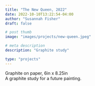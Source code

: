 ```yaml
---
title: "The New Queen, 2022"
date: 2022-10-10T13:22:54-04:00
author: "Susannah Fisher"
draft: false

# post thumb
image: "images/projects/new-queen.jpeg"

# meta description
description: "Graphite study"

type: "projects"
---
```


<figcaption>Graphite on paper, 6in x 8.25in</figcaption>
A graphite study for a future painting.

